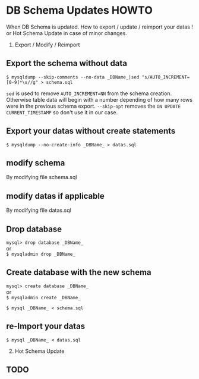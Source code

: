 # DB Schema Updates HOWTO

When DB Schema is updated. How to export / update / reimport your datas !
or Hot Schema Update in case of minor changes.

1. Export / Modify / Reimport

## Export the schema without data
`$ mysqldump --skip-comments --no-data _DBName_|sed "s/AUTO_INCREMENT=[0-9]*\s//g" > schema.sql`

`sed` is used to remove `AUTO_INCREMENT=NN` from the schema creation. Otherwise
table data will begin with a number depending of how many rows were in the
previous schema export.
`--skip-opt` removes the `ON UPDATE CURRENT_TIMESTAMP` so don't use it in our case.

## Export your datas without create statements
`$ mysqldump --no-create-info _DBName_ > datas.sql`

## modify schema
By modifying file schema.sql

## modify datas if applicable
By modifying file datas.sql

## Drop database
`mysql> drop database _DBName_`<br/>
or<br/>
`$ mysqladmin drop _DBName_`

## Create database with the new schema
`mysql> create database _DBName_`<br/>
or<br/>
`$ mysqladmin create _DBName_`

`$ mysql _DBName_ < schema.sql`

## re-Import your datas
`$ mysql _DBName_ < datas.sql`

2. Hot Schema Update

## TODO
